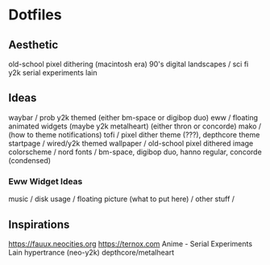 # Dotfiles

## Aesthetic
old-school pixel dithering (macintosh era)
90's digital landscapes / sci fi
y2k
serial experiments lain

## Ideas
waybar / prob y2k themed (either bm-space or digibop duo)
eww / floating animated widgets (maybe y2k metalheart) (either thron or concorde)
mako / (how to theme notifications)
tofi / pixel dither theme (???), depthcore theme
startpage / wired/y2k themed
wallpaper / old-school pixel dithered image
colorscheme / nord
fonts / bm-space, digibop duo, hanno regular, concorde (condensed)

### Eww Widget Ideas
music /
disk usage /
floating picture (what to put here) / 
other stuff /

## Inspirations
https://fauux.neocities.org
https://ternox.com
Anime - Serial Experiments Lain
hypertrance (neo-y2k)
depthcore/metalheart
